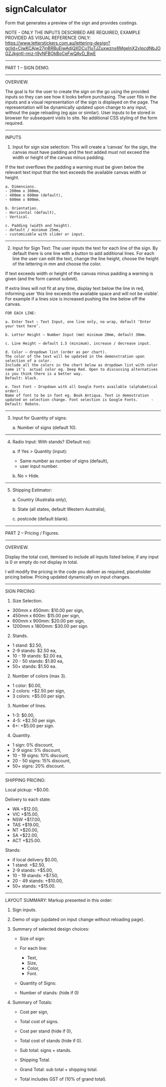 # signCalculator
Form that generates a preview of the sign and provides costings.

NOTE - ONLY THE INPUTS DESCRIBED ARE REQUIRED, EXAMPLE PROVIDED AS VISUAL REFERENCE ONLY:
https://www.letterstickers.com.au/lettering-design?gclid=CjwKCAjw27jnBRBuEiwAdjQXDCu11uTJZuxwznx6MgeInX2vIpcdNbJOGZJkgntl-rmz-t9yNFBOkBoCeFwQAvD_BwE

--------------------------------------------------------------------------------------------------------------------------------

PART 1 – SIGN DEMO.

--------------------------------------------------------------------------------------------------------------------------------
OVERVIEW.

The goal is for the user to create the sign on the go using the provided inputs so they can see how it looks before purchasing.
The user fills in the inputs and a visual representation of the sign is displayed on the page. The representation will be dynamically updated upon change to any input, without the page reloading (eg ajax or similar). 
User inputs to be stored in browser for subsequent visits to site.
No additional CSS styling of the form required.


--------------------------------------------------------------------------------------------------------------------------------
INPUTS

1. Input for sign size selection:
This will create a ‘canvas’ for the sign, the canvas must have padding and the text added must not exceed the width or height of the canvas minus padding. 

If the text overflows the padding a warning must be given below the relevant text input that the text exceeds the available canvas width or height.

	a. Dimensions.
	- 200mm x 300mm,
	- 400mm x 600mm (default),
	- 600mm x 800mm.

	b. Orientation.
	- Horizontal (default),
	- Vertical.

	c. Padding (width and height).
	- default / minimum 25mm,
	- customizable with slider or input.

--------------------------------------------------------------------------------------------------------------------------------
2. Input for Sign Text:
The user inputs the text for each line of the sign. By default there is one line with a button to add additional lines. 
For each line the user can edit the text, change the line height, choose the height of the lettering in mm and choose the color.

If text exceeds width or height of the canvas minus padding a warning is given (and the form cannot submit). 

If extra lines will not fit at any time, display text below the line in red, informing user ‘this line exceeds the available space and will not be visible’. For example if a lines size is increased pushing the line below off the canvas.

	FOR EACH LINE:

	a. Enter Text – Text Input, one line only, no wrap, default ‘Enter your text here’.

	b. Letter Height – Number Input (mm) minimum 20mm, default 30mm.

	c. Line Height – default 1.5 (minimum), increase / decrease input.

	d. Color – dropdown list (order as per chart).
	The color of the text will be updated in the demonstration upon selection of a color.
	Include all the colors in the chart below as dropdown list with color name it’s  actual color eg. Deep Red. Open to discussing alternatives is you think there is a better way.
	Default: black.
	
	e. Text Font – Dropdown with all Google Fonts available (alphabetical order).
	Name of font to be in font eg. Book Antiqua. Text in demostration updated on selection change. Font selection is Google Fonts. 		- Default: Roboto.
 

--------------------------------------------------------------------------------------------------------------------------------
3. Input for Quantity of signs:

	a. Number of signs (default 10).

--------------------------------------------------------------------------------------------------------------------------------
4. Radio Input: With stands? (Default no):

	a. If Yes > Quantity (input):
	- Same number as number of signs (default),
	- user input number.

	b. No > Hide.

--------------------------------------------------------------------------------------------------------------------------------
5. Shipping Estimator:

	a. Country (Australia only),

	b. State (all states, default Western Australia),

	c. postcode (default blank).



--------------------------------------------------------------------------------------------------------------------------------

PART 2 – Pricing / Figures.

--------------------------------------------------------------------------------------------------------------------------------
OVERVIEW.

Display the total cost, itemised to include all inputs listed below, if any input is 0 or empty do not display in total.

I will modify the pricing in the code you deliver as required, placeholder pricing below. 
Pricing updated dynamically on input changes.

--------------------------------------------------------------------------------------------------------------------------------
SIGN PRICING:

1. Size Selection.
- 300mm x 450mm: $10.00 per sign,
- 450mm x 600m: $15.00 per sign,
- 600mm x 900mm: $20.00 per sign,
- 1200mm x 1800mm: $30.00 per sign.

2. Stands.
- 1 stand: $2.50,
- 2-9 stands: $2.50 ea,
- 10 - 19 stands: $2.00 ea,
- 20 - 50 stands:  $1.80 ea,
- 50+ stands: $1.50 ea.


2. Number of colors (max 3).
- 1 color:  $0.00,
- 2 colors: +$2.50 per sign,
- 3 colors: +$5.00 per sign.

3. Number of lines.
- 1-3:  $0.00,
- 4-5: +$2.50 per sign.
- 6+: +$5.00 per sign.

4. Quantity.
- 1 sign: 0% discount,
- 2-9 signs: 5% discount,
- 10 - 19 signs: 10% discount,
- 20 - 50 signs: 15% discount,
- 50+ signs: 20% discount.

--------------------------------------------------------------------------------------------------------------------------------
SHIPPING PRICING:

Local pickup: +$0.00.

Delivery to each state:  
- WA +$12.00, 
- VIC +$15.00, 
- NSW +$17.00, 
- TAS +$19.00, 
- NT +$20.00, 
- SA +$22.00, 
- ACT +$25.00.

Stands: 
- if local delivery $0.00,
- 1 stand: +$2.50,
- 2-9 stands: +$5.00,
- 10 - 19 stands: +$7.50,
- 20 - 49 stands:  +$10.00,
- 50+ stands: +$15.00.

--------------------------------------------------------------------------------------------------------------------------------
LAYOUT SUMMARY:
Markup presented in this order:

1. Sign inputs.


2. Demo of sign (updated on input change without reloading page).


3. Summary of selected design choices:

	- Size of sign:

	- For each line:
		- Text,
		- Size,
		- Color,
		- Font.

	- Quantity of Signs:

	- Number of stands: (hide if 0)


4. Summary of Totals:

	- Cost per sign,
	- Total cost of signs.

	- Cost per stand (hide if 0),
	- Total cost of stands (hide if 0).

	- Sub total: signs + stands.

	- Shipping Total.

	- Grand Total: sub total + shipping total.

	- Total includes GST of (10% of grand total).




